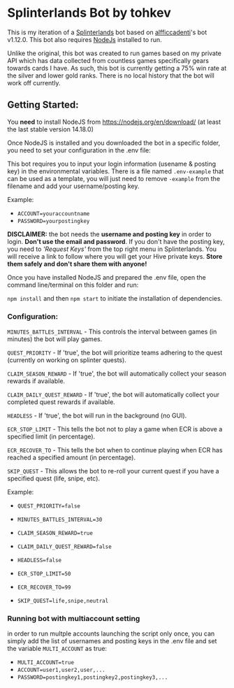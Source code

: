 # Splinterlands Bot by tohkev

This is my iteration of a [Splinterlands](https://www.splinterlands.com) bot based on [alfficcadenti](https://github.com/alfficcadenti/splinterlands-bot)'s bot v1.12.0. This bot also requires [NodeJs](https://nodejs.org/it/download/) installed to run.

Unlike the original, this bot was created to run games based on my private API which has data collected from countless games specifically gears towards cards I have. As such, this bot is currently getting a 75% win rate at the silver and lower gold ranks. There is no local history that the bot will work off currently.

## Getting Started:

You **need** to install NodeJS from https://nodejs.org/en/download/ (at least the last stable version 14.18.0)

Once NodeJS is installed and you downloaded the bot in a specific folder, you need to set your configuration in the .env file:

This bot requires you to input your login information (usename & posting key) in the environmental variables. There is a file named `.env-example` that can be used as a template, you will just need to remove `-example` from the filename and add your username/posting key.

Example:

-   `ACCOUNT=youraccountname`
-   `PASSWORD=yourpostingkey`

**DISCLAIMER:** the bot needs the **username and posting key** in order to login. **Don't use the email and password**. If you don't have the posting key, you need to _'Request Keys'_ from the top right menu in Splinterlands. You will receive a link to follow where you will get your Hive private keys. **Store them safely and don't share them with anyone!**

Once you have installed NodeJS and prepared the .env file, open the command line/terminal on this folder and run:

`npm install` and then `npm start` to initiate the installation of dependencies.

### Configuration:

`MINUTES_BATTLES_INTERVAL` - This controls the interval between games (in minutes) the bot will play games.

`QUEST_PRIORITY` - If 'true', the bot will prioritize teams adhering to the quest (currently on working on splinter quests).

`CLAIM_SEASON_REWARD` - If 'true', the bot will automatically collect your season rewards if available.

`CLAIM_DAILY_QUEST_REWARD` - If 'true', the bot will automatically collect your completed quest rewards if available.

`HEADLESS` - If 'true', the bot will run in the background (no GUI).

`ECR_STOP_LIMIT` - This tells the bot not to play a game when ECR is above a specified limit (in percentage).

`ECR_RECOVER_TO` - This tells the bot when to continue playing when ECR has reached a specified amount (in percentage).

`SKIP_QUEST` - This allows the bot to re-roll your current quest if you have a specified quest (life, snipe, etc).

Example:

-   `QUEST_PRIORITY=false`

-   `MINUTES_BATTLES_INTERVAL=30`

-   `CLAIM_SEASON_REWARD=true`

-   `CLAIM_DAILY_QUEST_REWARD=false`

-   `HEADLESS=false`

-   `ECR_STOP_LIMIT=50`

-   `ECR_RECOVER_TO=99`

-   `SKIP_QUEST=life,snipe,neutral`

### Running bot with multiaccount setting

in order to run multple accounts launching the script only once, you can simply add the list of usernames and posting keys in the .env file and set the variable `MULTI_ACCOUNT` as true:

-   `MULTI_ACCOUNT=true`
-   `ACCOUNT=user1,user2,user,...`
-   `PASSWORD=postingkey1,postingkey2,postingkey3,...`
